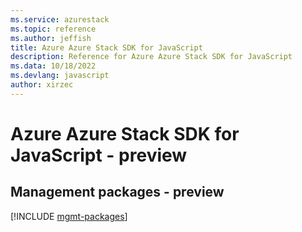 ```yaml
---
ms.service: azurestack
ms.topic: reference
ms.author: jeffish
title: Azure Azure Stack SDK for JavaScript
description: Reference for Azure Azure Stack SDK for JavaScript
ms.data: 10/18/2022
ms.devlang: javascript
author: xirzec
---
```

# Azure Azure Stack SDK for JavaScript - preview

## Management packages - preview
[!INCLUDE [mgmt-packages](azure-stack-mgmt-index.md)]